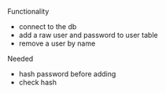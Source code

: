 Functionality 

- connect to the db 
- add a raw user and password to user table 
- remove a user by name 

Needed

- hash password before adding
- check hash